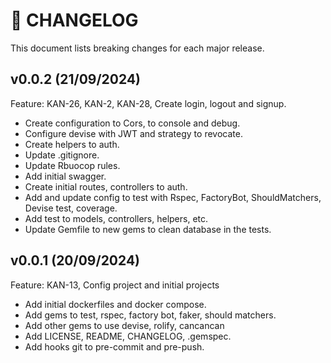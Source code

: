# 📜 CHANGELOG

This document lists breaking changes for each major release.

## v0.0.2 (21/09/2024)

Feature: KAN-26, KAN-2, KAN-28, Create login, logout and signup.

- Create configuration to Cors, to console and debug.
- Configure devise with JWT and strategy to revocate.
- Create helpers to auth.
- Update .gitignore.
- Update Rbuocop rules.
- Add initial swagger.
- Create initial routes, controllers to auth.
- Add and update config to test with Rspec, FactoryBot, ShouldMatchers, Devise test, coverage.
- Add test to models, controllers, helpers, etc.
- Update Gemfile to new gems to clean database in the tests.

## v0.0.1 (20/09/2024)

Feature: KAN-13, Config project and initial projects

- Add initial dockerfiles and docker compose.
- Add gems to test, rspec, factory bot, faker, should matchers.
- Add other gems to use devise, rolify, cancancan
- Add LICENSE, README, CHANGELOG, .gemspec.
- Add hooks git to pre-commit and pre-push.
